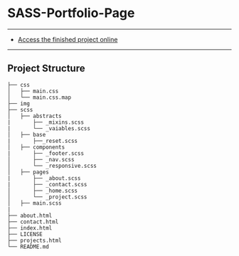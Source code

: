 # SASS-Portfolio-Page

---

- <a href="https://karamanburak.github.io/SASS-Portfolio-Page/" rel="noFollow">Access the finished project online</a>

---

## Project Structure

```
├── css
│   ├── main.css
│   └── main.css.map
├── img
├── scss
│   ├── abstracts
|       ├── _mixins.scss
|       └── _vaiables.scss
│   ├── base
|       ├──_reset.scss
│   ├── components
|       ├── _footer.scss
│       ├── _nav.scss
│       └── _responsive.scss
│   ├── pages
|       ├── _about.scss
|       ├── _contact.scss
│       ├── _home.scss
│       └── _project.scss
│   ├── main.scss
|
├── about.html
├── contact.html
├── index.html
├── LICENSE
├── projects.html
└── README.md

```

